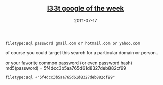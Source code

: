 <article markdown="1">

<header markdown="1">
  
# [l33t google of the week](#)

<time class="pubdate" datetime="2011-07-17">2011-07-17</time>

</header>

`filetype:sql password gmail.com or hotmail.com or yahoo.com`

of course you could target this search for a particular domain or person..
	
or your favorite common password (or even password hash) md5(password) = 5f4dcc3b5aa765d61d8327deb882cf99
	
`filetype:sql +"5f4dcc3b5aa765d61d8327deb882cf99"`

</article>
